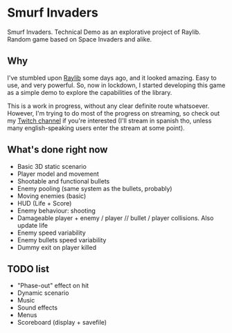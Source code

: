 # Smurf Invaders

Smurf Invaders. Technical Demo as an explorative project of Raylib. Random game based on Space Invaders and alike.

## Why

I've stumbled upon [Raylib](https://github.com/raysan5/raylib) some days ago, and it looked amazing. Easy to use, and very powerful.
So, now in lockdown, I started developing this game as a simple demo to explore the capabilities of the library.

This is a work in progress, without any clear definite route whatsoever.
However, I'm trying to do most of the progress on streaming, so check out my [Twitch channel](https://www.twitch.tv/thepitulegend) if you're interested (I'll stream in spanish tho, unless many english-speaking users enter the stream at some point).

## What's done right now

* Basic 3D static scenario
* Player model and movement
* Shootable and functional bullets
* Enemy pooling (same system as the bullets, probably)
* Moving enemies (basic)
* HUD (Life + Score)
* Enemy behaviour: shooting
* Damageable player + enemy / player // bullet / player collisions. Also update life
* Enemy speed variability
* Enemy bullets speed variability
* Dummy exit on player killed

## TODO list

* "Phase-out" effect on hit
* Dynamic scenario
* Music
* Sound effects
* Menus
* Scoreboard (display + savefile)
